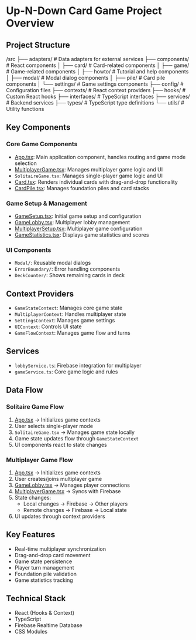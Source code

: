 # Up-N-Down Card Game Project Overview

## Project Structure

/src
├── adapters/           # Data adapters for external services
├── components/         # React components
│   ├── card/          # Card-related components
│   ├── game/          # Game-related components
│   ├── howto/         # Tutorial and help components
│   ├── modal/         # Modal dialog components
│   ├── pile/          # Card pile components
│   └── settings/      # Game settings components
├── config/            # Configuration files
├── contexts/          # React context providers
├── hooks/             # Custom React hooks
├── interfaces/        # TypeScript interfaces
├── services/          # Backend services
├── types/             # TypeScript type definitions
└── utils/             # Utility functions

## Key Components

### Core Game Components
- [App.tsx](cci:7://file:///Users/kcorless/UpNDown/src/App.tsx:0:0-0:0): Main application component, handles routing and game mode selection
- [MultiplayerGame.tsx](cci:7://file:///Users/kcorless/UpNDown/src/components/game/MultiplayerGame.tsx:0:0-0:0): Manages multiplayer game logic and UI
- `SolitaireGame.tsx`: Manages single-player game logic and UI
- [Card.tsx](cci:7://file:///Users/kcorless/UpNDown/src/components/Card.tsx:0:0-0:0): Renders individual cards with drag-and-drop functionality
- [CardPile.tsx](cci:7://file:///Users/kcorless/UpNDown/src/components/CardPile.tsx:0:0-0:0): Manages foundation piles and card stacks

### Game Setup & Management
- [GameSetup.tsx](cci:7://file:///Users/kcorless/UpNDown/src/components/GameSetup.tsx:0:0-0:0): Initial game setup and configuration
- [GameLobby.tsx](cci:7://file:///Users/kcorless/UpNDown/src/components/GameLobby.tsx:0:0-0:0): Multiplayer lobby management
- [MultiplayerSetup.tsx](cci:7://file:///Users/kcorless/UpNDown/src/components/MultiplayerSetup.tsx:0:0-0:0): Multiplayer game configuration
- [GameStatistics.tsx](cci:7://file:///Users/kcorless/UpNDown/src/components/GameStatistics.tsx:0:0-0:0): Displays game statistics and scores

### UI Components
- `Modal/`: Reusable modal dialogs
- `ErrorBoundary/`: Error handling components
- `DeckCounter/`: Shows remaining cards in deck

## Context Providers
- `GameStateContext`: Manages core game state
- `MultiplayerContext`: Handles multiplayer state
- `SettingsContext`: Manages game settings
- `UIContext`: Controls UI state
- `GameFlowContext`: Manages game flow and turns

## Services
- `lobbyService.ts`: Firebase integration for multiplayer
- `gameService.ts`: Core game logic and rules

## Data Flow

### Solitaire Game Flow
1. [App.tsx](cci:7://file:///Users/kcorless/UpNDown/src/App.tsx:0:0-0:0) → Initializes game contexts
2. User selects single-player mode
3. `SolitaireGame.tsx` → Manages game state locally
4. Game state updates flow through `GameStateContext`
5. UI components react to state changes

### Multiplayer Game Flow
1. [App.tsx](cci:7://file:///Users/kcorless/UpNDown/src/App.tsx:0:0-0:0) → Initializes game contexts
2. User creates/joins multiplayer game
3. [GameLobby.tsx](cci:7://file:///Users/kcorless/UpNDown/src/components/GameLobby.tsx:0:0-0:0) → Manages player connections
4. [MultiplayerGame.tsx](cci:7://file:///Users/kcorless/UpNDown/src/components/game/MultiplayerGame.tsx:0:0-0:0) → Syncs with Firebase
5. State changes:
   - Local changes → Firebase → Other players
   - Remote changes → Firebase → Local state
6. UI updates through context providers

## Key Features
- Real-time multiplayer synchronization
- Drag-and-drop card movement
- Game state persistence
- Player turn management
- Foundation pile validation
- Game statistics tracking

## Technical Stack
- React (Hooks & Context)
- TypeScript
- Firebase Realtime Database
- CSS Modules